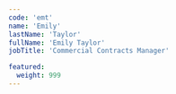 ```yaml
---
code: 'emt'
name: 'Emily'
lastName: 'Taylor'
fullName: 'Emily Taylor'
jobTitle: 'Commercial Contracts Manager'

featured:
  weight: 999
---
```

